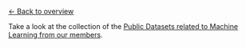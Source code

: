 [← Back to overview](../../../README.md)

Take a look at the collection of the [Public Datasets related to Machine Learning from our members](https://www.facebook.com/groups/DeepNetGroup/permalink/394240667635488/).
